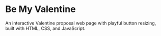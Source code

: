# Be My Valentine

An interactive Valentine proposal web page with playful button resizing, built with HTML, CSS, and JavaScript.
